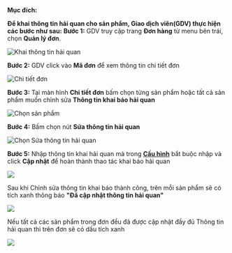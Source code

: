 **Mục đích:**

**Để khai thông tin hải quan cho sản phẩm, Giao dịch viên(GDV) thực hiện các bước như sau:**
**Bước 1:** GDV truy cập trang **Đơn hàng** từ menu bên trái, chọn **Quản lý đơn**.

![Khai thông tin hải quan](https://user-images.githubusercontent.com/75475064/105573833-e5fb6b80-5d92-11eb-8959-bf9fadca05a5.png)

**Bước 2:** GDV click vào **Mã đơn** để xem thông tin chi tiết đơn

![Chi tiết đơn](https://user-images.githubusercontent.com/75475064/105573914-6621d100-5d93-11eb-98b2-c688b45fec46.png)

**Bước 3:** Tại màn hình **Chi tiết đơn** bấm chọn từng sản phẩm hoặc tất cả sản phẩm muốn chỉnh sửa **Thông tin khai báo hải quan**

![Chọn sản phẩm](https://user-images.githubusercontent.com/75475064/105573996-15f73e80-5d94-11eb-8ba2-a90cf7e4a680.png)

**Bước 4:** Bấm chọn nút **Sửa thông tin hải quan**

![Chọn Sửa thông tin hải quan](https://user-images.githubusercontent.com/75475064/105574059-8bfba580-5d94-11eb-8ffc-7003221f769e.png)

**Bước 5:** Nhập thông tin khai hải quan mà trong **[Cấu hình](m5/Cauhinhchung.md)** bắt buộc nhập và click **Cập nhật** để hoàn thành thao tác khai báo hải quan

![](https://user-images.githubusercontent.com/75475064/105574251-d03b7580-5d95-11eb-9368-339681145957.png)

Sau khi Chỉnh sửa thông tin khai báo thành công, trên mỗi sản phẩm sẽ có tích xanh thông báo **"Đã cập nhật thông tin hải quan"**

![](https://user-images.githubusercontent.com/75475064/105574279-0aa51280-5d96-11eb-9142-ad14d1b5ccd2.png)

Nếu tất cả các sản phẩm trong đơn đều đã được cập nhật đầy đủ Thông tin hải quan thì trên đơn sẽ có dấu tích xanh

![](https://user-images.githubusercontent.com/75475064/105574307-4fc94480-5d96-11eb-8b0c-4e3fcead10d3.png)






